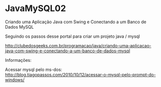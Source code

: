# JavaMySQL02
Criando uma Aplicação Java com Swing e Conectando a um Banco de Dados MySQL

Seguindo os passos desse portal para criar um projeto java / mysql

http://clubedosgeeks.com.br/programacao/java/criando-uma-aplicacao-java-com-swing-e-conectando-a-um-banco-de-dados-mysql


Informações:

Acessar mysql pelo ms-dos:
http://blog.tiagopassos.com/2010/10/12/acessar-o-mysql-pelo-prompt-do-windows/ 


